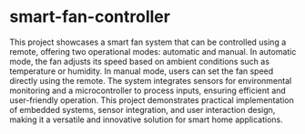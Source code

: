 # smart-fan-controller
This project showcases a smart fan system that can be controlled using a remote, offering two operational modes: automatic and manual. In automatic mode, the fan adjusts its speed based on ambient conditions such as temperature or humidity. In manual mode, users can set the fan speed directly using the remote. The system integrates sensors for environmental monitoring and a microcontroller to process inputs, ensuring efficient and user-friendly operation.  This project demonstrates practical implementation of embedded systems, sensor integration, and user interaction design, making it a versatile and innovative solution for smart home applications.
